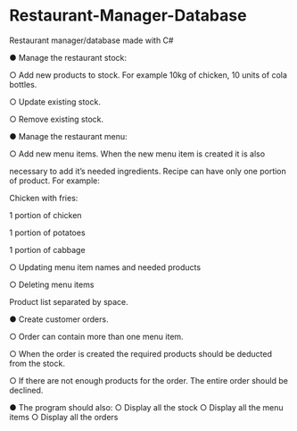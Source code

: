 # Restaurant-Manager-Database
Restaurant manager/database made with C#

● Manage the restaurant stock:

  ○ Add new products to stock. For example 10kg of chicken, 10 units of cola
  bottles.
  
  ○ Update existing stock.
  
  ○ Remove existing stock.
  

● Manage the restaurant menu:

  ○ Add new menu items. When the new menu item is created it is also
  
  necessary to add it’s needed ingredients. Recipe can have only one portion of
  product. For example:
  
  Chicken with fries:
  
  1 portion of chicken
  
  1 portion of potatoes
  
  1 portion of cabbage
  
  ○ Updating menu item names and needed products
  
  ○ Deleting menu items
  
Product list separated by space.


● Create customer orders.

  ○ Order can contain more than one menu item.
  
  ○ When the order is created the required products should be deducted from the
  stock.
  
  ○ If there are not enough products for the order. The entire order should be
  declined.
  
● The program should also:
  ○ Display all the stock
  ○ Display all the menu items
  ○ Display all the orders
